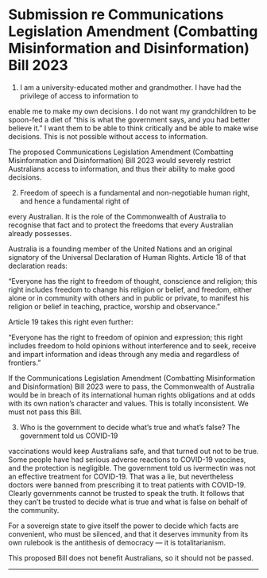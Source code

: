# Submission re Communications Legislation Amendment (Combatting Misinformation and Disinformation) Bill 2023

1. I am a university-educated mother and grandmother. I have had the privilege of access to information to

enable me to make my own decisions. I do not want my grandchildren to be spoon-fed a diet of “this is what the
government says, and you had better believe it.” I want them to be able to think critically and be able to make
wise decisions. This is not possible without access to information.

The proposed Communications Legislation Amendment (Combatting Misinformation and Disinformation) Bill 2023
would severely restrict Australians access to information, and thus their ability to make good decisions.

2. Freedom of speech is a fundamental and non-negotiable human right, and hence a fundamental right of

every Australian. It is the role of the Commonwealth of Australia to recognise that fact and to protect the
freedoms that every Australian already possesses.

Australia is a founding member of the United Nations and an original signatory of the Universal Declaration of
Human Rights. Article 18 of that declaration reads:

“Everyone has the right to freedom of thought, conscience and religion; this right includes freedom to
change his religion or belief, and freedom, either alone or in community with others and in public or
private, to manifest his religion or belief in teaching, practice, worship and observance.”

Article 19 takes this right even further:

“Everyone has the right to freedom of opinion and expression; this right includes freedom to hold opinions
without interference and to seek, receive and impart information and ideas through any media and
regardless of frontiers.”

If the Communications Legislation Amendment (Combatting Misinformation and Disinformation) Bill 2023 were to
pass, the Commonwealth of Australia would be in breach of its international human rights obligations and at odds
with its own nation’s character and values. This is totally inconsistent. We must not pass this Bill.

3. Who is the government to decide what’s true and what’s false? The government told us COVID-19

vaccinations would keep Australians safe, and that turned out not to be true. Some people have had serious
adverse reactions to COVID-19 vaccines, and the protection is negligible. The government told us ivermectin was
not an effective treatment for COVID-19. That was a lie, but nevertheless doctors were banned from prescribing it
to treat patients with COVID-19. Clearly governments cannot be trusted to speak the truth. It follows that they
can’t be trusted to decide what is true and what is false on behalf of the community.

For a sovereign state to give itself the power to decide which facts are convenient, who must be silenced, and that
it deserves immunity from its own rulebook is the antithesis of democracy — it is totalitarianism.

This proposed Bill does not benefit Australians, so it should not be passed.


-----

